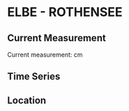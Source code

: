 # ELBE - ROTHENSEE

## Current Measurement

Current measurement: <Value topic="rivers/pegel-online/ELBE/ROTHENSEE/measurementValue"/> cm

## Time Series

<TimeSeries topic="rivers/pegel-online/ELBE/ROTHENSEE/measurementValue" period="week" />

## Location

<WorldMap>
  <Marker lat="52.1809527613989" lon="11.68265328901543" labelTopic="rivers/pegel-online/ELBE/ROTHENSEE/measurementValue" />
</WorldMap>
